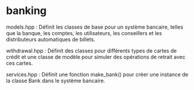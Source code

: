 # banking
models.hpp : Définit les classes de base pour un système bancaire, telles que la banque, les comptes, les utilisateurs, les conseillers et les distributeurs automatiques de billets.

withdrawal.hpp : Définit des classes pour différents types de cartes de crédit et une classe de modèle pour simuler des opérations de retrait avec ces cartes.

services.hpp : Définit une fonction make_bank() pour créer une instance de la classe Bank dans le système bancaire.
